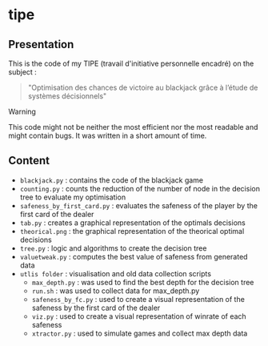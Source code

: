 # tipe
## Presentation
This is the code of my TIPE (travail d'initiative personnelle encadré) on the subject :
>"Optimisation des chances de victoire au blackjack grâce à l’étude de systèmes décisionnels"

> [!WARNING]
> This code might not be neither the most efficient nor the most readable and might contain bugs. It was written in a short amount of time.

## Content

- `blackjack.py` : contains the code of the blackjack game
- `counting.py` : counts the reduction of the number of node in the decision tree to evaluate my optimisation
- `safeness_by_first_card.py` : evaluates the safeness of the player by the first card of the dealer
- `tab.py` : creates a graphical representation of the optimals decisions
- `theorical.png` : the graphical representation of the theorical optimal decisions
- `tree.py` : logic and algorithms to create the decision tree
- `valuetweak.py` : computes the best value of safeness from generated data
- `utlis folder` : visualisation and old data collection scripts
    - `max_depth.py` : was used to find the best depth for the decision tree
    - `run.sh` : was used to collect data for max_depth.py
    - `safeness_by_fc.py` : used to create a visual representation of the safeness by the first card of the dealer
    - `viz.py` : used to create a visual representation of winrate of each safeness
    - `xtractor.py` : used to simulate games and collect max depth data